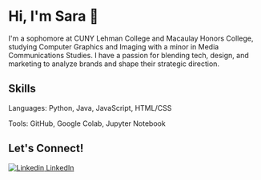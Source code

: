 # Hi, I'm Sara 👋
I'm a sophomore at CUNY Lehman College and Macaulay Honors College, studying Computer Graphics and Imaging with a minor in Media Communications Studies. I have a passion for blending tech, design, and marketing to analyze brands and shape their strategic direction.
## Skills
Languages: Python, Java, JavaScript, HTML/CSS

Tools: GitHub, Google Colab, Jupyter Notebook
## Let's Connect!
[![Linkedin](https://i.sstatic.net/gVE0j.png) LinkedIn](https://www.linkedin.com/in/sara-abdulla-0ba97b292/)
&nbsp;
<!--
**Oreo-cake/Oreo-cake** is a ✨ _special_ ✨ repository because its `README.md` (this file) appears on your GitHub profile.

Here are some ideas to get you started:

- 🔭 I’m currently working on ...
- 🌱 I’m currently learning ...
- 👯 I’m looking to collaborate on ...
- 🤔 I’m looking for help with ...
- 💬 Ask me about ...
- 📫 How to reach me: ...
- 😄 Pronouns: ...
- ⚡ Fun fact: ...
-->
